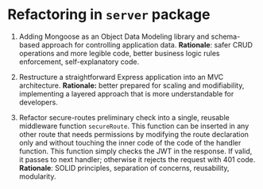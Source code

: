 # Refactoring in `server` package

1. Adding Mongoose as an Object Data Modeling library and schema-based approach for controlling application data. **Rationale**: safer CRUD operations and more legible code, better business logic rules enforcement, self-explanatory code.

2. Restructure a straightforward Express application into an MVC architecture. **Rationale:** better prepared for scaling and modifiability, implementing a layered approach that is more understandable for developers.

3. Refactor secure-routes preliminary check into a single, reusable middleware function `secureRoute`. This function can be inserted in any other route that needs permissions by modifying the route declaration only and without touching the inner code of the code of the handler function. This function simply checks the JWT in the response. If valid, it passes to next handler; otherwise it rejects the request with 401 code. **Rationale**: SOLID principles, separation of concerns, reusability, modularity.
